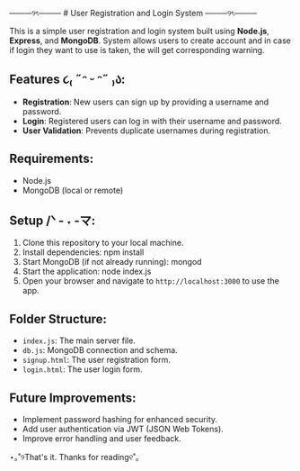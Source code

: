 ────୨ৎ──── # User Registration and Login System ────୨ৎ────

This is a simple user registration and login system built using **Node.js**, **Express**, and **MongoDB**. System allows users to create account and in case if login they want to use is taken, the will get corresponding warning.

## Features ૮₍ ˶ᵔ ᵕ ᵔ˶ ₎ა:
- **Registration**: New users can sign up by providing a username and password.
- **Login**: Registered users can log in with their username and password.
- **User Validation**: Prevents duplicate usernames during registration.
  
## Requirements:
- Node.js
- MongoDB (local or remote)

## Setup /ᐠ - ˕ -マ:

1. Clone this repository to your local machine.
2. Install dependencies:
   npm install
3. Start MongoDB (if not already running):
   mongod
4. Start the application:
   node index.js
5. Open your browser and navigate to `http://localhost:3000` to use the app.

## Folder Structure:
- `index.js`: The main server file.
- `db.js`: MongoDB connection and schema.
- `signup.html`: The user registration form.
- `login.html`: The user login form.

## Future Improvements:
- Implement password hashing for enhanced security.
- Add user authentication via JWT (JSON Web Tokens).
- Improve error handling and user feedback.

⋆｡˚୨That's it. Thanks for reading୧˚｡
